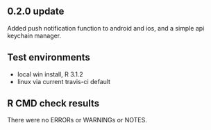 ## 0.2.0 update

Added push notification function to android and ios, and a simple api keychain manager.

## Test environments
* local win install, R 3.1.2
* linux via current travis-ci default

## R CMD check results
There were no ERRORs or WARNINGs or NOTES.

